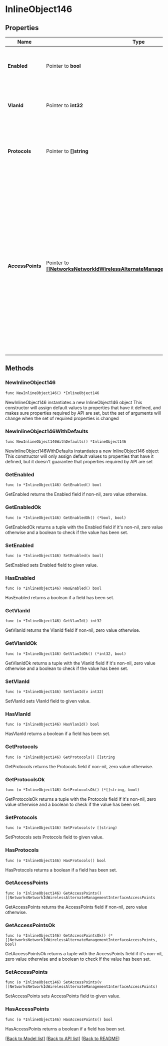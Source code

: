 # InlineObject146

## Properties

Name | Type | Description | Notes
------------ | ------------- | ------------- | -------------
**Enabled** | Pointer to **bool** | Boolean value to enable or disable alternate management interface | [optional] 
**VlanId** | Pointer to **int32** | Alternate management interface VLAN, must be between 1 and 4094 | [optional] 
**Protocols** | Pointer to **[]string** | Can be one or more of the following values: &#39;radius&#39;, &#39;snmp&#39;, &#39;syslog&#39; or &#39;ldap&#39; | [optional] 
**AccessPoints** | Pointer to [**[]NetworksNetworkIdWirelessAlternateManagementInterfaceAccessPoints**](NetworksNetworkIdWirelessAlternateManagementInterfaceAccessPoints.md) | Array of access point serial number and IP assignment. Note: accessPoints IP assignment is not applicable for template networks, in other words, do not put &#39;accessPoints&#39; in the body when updating template networks. Also, an empty &#39;accessPoints&#39; array will remove all previous static IP assignments | [optional] 

## Methods

### NewInlineObject146

`func NewInlineObject146() *InlineObject146`

NewInlineObject146 instantiates a new InlineObject146 object
This constructor will assign default values to properties that have it defined,
and makes sure properties required by API are set, but the set of arguments
will change when the set of required properties is changed

### NewInlineObject146WithDefaults

`func NewInlineObject146WithDefaults() *InlineObject146`

NewInlineObject146WithDefaults instantiates a new InlineObject146 object
This constructor will only assign default values to properties that have it defined,
but it doesn't guarantee that properties required by API are set

### GetEnabled

`func (o *InlineObject146) GetEnabled() bool`

GetEnabled returns the Enabled field if non-nil, zero value otherwise.

### GetEnabledOk

`func (o *InlineObject146) GetEnabledOk() (*bool, bool)`

GetEnabledOk returns a tuple with the Enabled field if it's non-nil, zero value otherwise
and a boolean to check if the value has been set.

### SetEnabled

`func (o *InlineObject146) SetEnabled(v bool)`

SetEnabled sets Enabled field to given value.

### HasEnabled

`func (o *InlineObject146) HasEnabled() bool`

HasEnabled returns a boolean if a field has been set.

### GetVlanId

`func (o *InlineObject146) GetVlanId() int32`

GetVlanId returns the VlanId field if non-nil, zero value otherwise.

### GetVlanIdOk

`func (o *InlineObject146) GetVlanIdOk() (*int32, bool)`

GetVlanIdOk returns a tuple with the VlanId field if it's non-nil, zero value otherwise
and a boolean to check if the value has been set.

### SetVlanId

`func (o *InlineObject146) SetVlanId(v int32)`

SetVlanId sets VlanId field to given value.

### HasVlanId

`func (o *InlineObject146) HasVlanId() bool`

HasVlanId returns a boolean if a field has been set.

### GetProtocols

`func (o *InlineObject146) GetProtocols() []string`

GetProtocols returns the Protocols field if non-nil, zero value otherwise.

### GetProtocolsOk

`func (o *InlineObject146) GetProtocolsOk() (*[]string, bool)`

GetProtocolsOk returns a tuple with the Protocols field if it's non-nil, zero value otherwise
and a boolean to check if the value has been set.

### SetProtocols

`func (o *InlineObject146) SetProtocols(v []string)`

SetProtocols sets Protocols field to given value.

### HasProtocols

`func (o *InlineObject146) HasProtocols() bool`

HasProtocols returns a boolean if a field has been set.

### GetAccessPoints

`func (o *InlineObject146) GetAccessPoints() []NetworksNetworkIdWirelessAlternateManagementInterfaceAccessPoints`

GetAccessPoints returns the AccessPoints field if non-nil, zero value otherwise.

### GetAccessPointsOk

`func (o *InlineObject146) GetAccessPointsOk() (*[]NetworksNetworkIdWirelessAlternateManagementInterfaceAccessPoints, bool)`

GetAccessPointsOk returns a tuple with the AccessPoints field if it's non-nil, zero value otherwise
and a boolean to check if the value has been set.

### SetAccessPoints

`func (o *InlineObject146) SetAccessPoints(v []NetworksNetworkIdWirelessAlternateManagementInterfaceAccessPoints)`

SetAccessPoints sets AccessPoints field to given value.

### HasAccessPoints

`func (o *InlineObject146) HasAccessPoints() bool`

HasAccessPoints returns a boolean if a field has been set.


[[Back to Model list]](../README.md#documentation-for-models) [[Back to API list]](../README.md#documentation-for-api-endpoints) [[Back to README]](../README.md)


